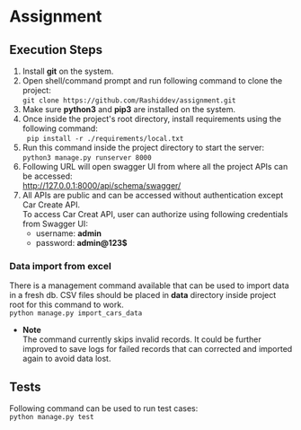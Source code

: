 # Assignment

## Execution Steps

1. Install <b>git</b> on the system.
2. Open shell/command prompt and run following command to clone the project:
    <br>`git clone https://github.com/Rashiddev/assignment.git`
3. Make sure <b>python3</b> and <b>pip3</b> are installed on the system.
4. Once inside the project's root directory, install requirements using the following command:
    <br>` pip install -r ./requirements/local.txt`
5. Run this command inside the project directory to start the server:
    <br>`python3 manage.py runserver 8000`
6. Following URL will open swagger UI from where all the project APIs can be accessed:
    <br>http://127.0.0.1:8000/api/schema/swagger/
7. All APIs are public and can be accessed without authentication except Car Create API.
   <br> To access Car Creat API, user can authorize using following credentials from Swagger UI:
   - username: <b>admin</b>
   - password: <b>admin@123$</b>

### Data import from excel
There is a management command available that can be used to import data in a fresh db.
CSV files should be placed in <b>data</b> directory inside project root for this command
to work.
<br>`python manage.py import_cars_data`

- <b>Note</b>
  <br>The command currently skips invalid records. It could be further improved to save logs for failed records that can corrected and imported again to avoid data lost.
  

## Tests
Following command can be used to run test cases:
<br>`python manage.py test`


